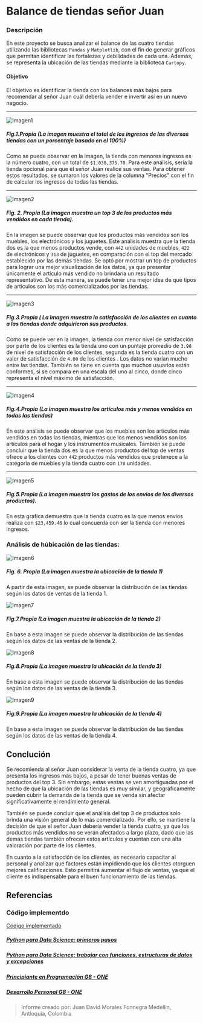 # Balance de tiendas señor Juan

### Descripción
En este proyecto se busca analizar el balance de las cuatro tiendas utilizando las bibliotecas `Pandas` y `Matplotlib`, con el fin de generar gráficos que permitan identificar las fortalezas y debilidades de cada una. Además, se representa la ubicación de las tiendas mediante la biblioteca `Cartopy`.


#### Objetivo 
El objetivo es identificar la tienda con los balances más bajos para recomendar al señor Juan cuál debería vender e invertir así en un nuevo negocio.

---

![Imagen1](AluraStore/challenge1-data-science-latam-main/graficas/ingresosTotales.png)
##### Fig.1.Propia (La imagen muestra el total de los ingresos de las diversas tiendas con un porcentaje basado en el 100%)

Como se puede observar en la imagen, la tienda con menores ingresos es la número cuatro, con un total de `$1,038,375.70`. Para este análisis, sería la tienda opcional para que el señor Juan realice sus ventas. Para obtener estos resultados, se sumaron los valores de la columna "Precios" con el fin de calcular los ingresos de todas las tiendas.

---

![Imagen2](AluraStore/challenge1-data-science-latam-main/graficas/Top3.png)
##### Fig. 2. Propia (La imagen muestra un top 3 de los productos más vendidos en cada tienda).


En la imagen se puede observar que los productos más vendidos son los muebles, los electrónicos y los juguetes. Este análisis muestra que la tienda dos es la que menos productos vende, con `442` unidades de muebles, `422` de electrónicos y `313` de juguetes, en comparación con el top del mercado establecido por las demás tiendas.
Se optó por mostrar un top de productos para lograr una mejor visualización de los datos, ya que presentar únicamente el artículo más vendido no brindaría un resultado representativo. De esta manera, se puede tener una mejor idea de qué tipos de artículos son los más comercializados por las tiendas.

---

![Imagen3](AluraStore/challenge1-data-science-latam-main/graficas/calificaciónClientesTiendas.png)
##### Fig.3.Propia ( La imagen muestra la satisfacción de los clientes en cuanto a las tiendas donde adquirieron sus productos.

Como se puede ver en la imagen, la tienda con menor nivel de satisfacción por parte de los clientes es la tienda uno con un puntaje promedio de `3.98` de nivel de satisfacción de los clientes, segunda es la tienda cuatro con un valor de satisfacción de `4.00` de los clientes . Los datos no varían mucho entre las tiendas. También se tiene en cuenta que muchos usuarios están conformes, si se compara en una escala del uno al cinco, donde cinco representa el nivel máximo de satisfacción.

---

![Imagen4](AluraStore/challenge1-data-science-latam-main/graficas/Productos-menos-y-mas-vendidos.png)
##### Fig.4.Propia (La imagen muestra los artículos más y menos vendidos en todas las tiendas)

En este análisis se puede observar que los muebles son los artículos más vendidos  en todas las tiendas, mientras que los menos vendidos son los artículos para el hogar y los instrumentos musicales. También se puede concluir que la tienda dos es la que menos productos del top de ventas ofrece a los clientes con `442` productos más vendidos que pretenece a la categoria de muebles y la tienda cuatro con `170` unidades.

---

![Imagen5](AluraStore/challenge1-data-science-latam-main/graficas/gastosEnvios.png)
##### Fig.5.Propia (La imagen muestra los gastos de los envios de los diversos productos).

En esta grafica demuestra que la tienda cuatro es la que menos envios realiza con `$23,459.46` lo cual concuerda con ser la tienda con menores ingresos.


### Análisis de húbicación de las tiendas:

![Imagen6](AluraStore/challenge1-data-science-latam-main/graficas/Map1.png)
##### Fig. 6. Propia (La imagen muestra la ubicación de la tienda 1)
A partir de esta imagen, se puede observar la distribución de las tiendas según los datos de ventas de la tienda 1.

![Imagen7](AluraStore/challenge1-data-science-latam-main/graficas/Map2.png)
##### Fig.7.Propia (La imagen muestra la ubicación de la tienda 2)
En base a esta imagen se puede observar la distribución de las tiendas según los datos de las ventas de la tienda 2.

![Imagen8](AluraStore/challenge1-data-science-latam-main/graficas/Map3.png)
##### Fig.8.Propia (La imagen muestra la ubicación de la tienda 3)
En base a esta imagen se puede observar la distribución de las tiendas según los datos de las ventas de la tienda 3.


![Imagen9](AluraStore/challenge1-data-science-latam-main/graficas/Map4.png)
##### Fig.9.Propia (La imagen muestra la ubicación de la tienda 4)
En base a esta imagen se puede observar la distribución de las tiendas según los datos de las ventas de la tienda 4.

## Conclución

Se recomienda al señor Juan considerar la venta de la tienda cuatro, ya que presenta los ingresos más bajos, a pesar de tener buenas ventas de productos del top 3. Sin embargo, estas ventas se ven amortiguadas por el hecho de que la ubicación de las tiendas es muy similar, y geográficamente pueden cubrir la demanda de la tienda que se venda sin afectar significativamente el rendimiento general.


También se puede concluir que el análisis del top 3 de productos solo brinda una visión general de lo más comercializado. Por ello, se mantiene la decisión de que el señor Juan debería vender la tienda cuatro, ya que los productos más vendidos no se verán afectados a largo plazo, dado que las demás tiendas también ofrecen estos artículos y cuentan con una alta valoración por parte de los clientes.


En cuanto a la satisfacción de los clientes, es necesario capacitar al personal y analizar qué factores están impidiendo que los clientes otorguen mejores calificaciones. Esto permitirá aumentar el flujo de ventas, ya que el cliente es indispensable para el buen funcionamiento de las tiendas.

## Referencias

### Código implementdo
[Código implementado](AluraStore/challenge1-data-science-latam-main/AluraStoreLatam.ipynb)
##### [Python para Data Science: primeros pasos](https://app.aluracursos.com/course/python-data-science-primeros-pasos)
##### [Python para Data Science: trabajar con funciones, estructuras de datos y excepciones](https://app.aluracursos.com/course/python-data-science-trabajar-funciones-estructuras-datos-excepciones)
##### [Principiante en Programación G8 - ONE](https://app.aluracursos.com/formacion-programacion-primeros-pasos-grupo8-one)
##### [Desarrollo Personal G8 - ONE](https://app.aluracursos.com/formacion-desarrollo-personal-grupo8-one)


> Informe creado por:
> Juan David Morales Fonnegra
> Medellín, Antioquia, Colombia



